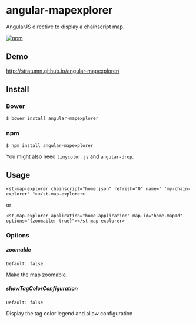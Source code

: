 # angular-mapexplorer

AngularJS directive to display a chainscript map.

[![npm](https://img.shields.io/npm/v/angular-mapexplorer.svg)](https://www.npmjs.com/package/angular-mapexplorer)

## Demo
http://stratumn.github.io/angular-mapexplorer/

## Install

### Bower

```
$ bower install angular-mapexplorer
```

### npm

```
$ npm install angular-mapexplorer
```

You might also need `tinycolor.js` and `angular-drop`.


## Usage

```
<st-map-explorer chainscript="home.json" refresh="0" name=" 'my-chain-explorer' "></st-map-explorer>
```

or

```
<st-map-explorer application="home.application" map-id="home.mapId" options="{zoomable: true}"></st-map-explorer>
```

### Options

##### zoomable
```
Default: false
```

Make the map zoomable.

##### showTagColorConfiguration
```
Default: false
```

Display the tag color legend and allow configuration




